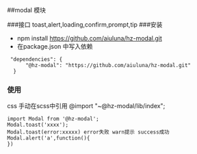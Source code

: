
##modal 模块

###接口
toast,alert,loading,confirm,prompt,tip
###安装
* npm install https://github.com/aiuluna/hz-modal.git
* 在package.json 中写入依赖
````
 "dependencies": {
      "@hz-modal": "https://github.com/aiuluna/hz-modal.git"
  }
````
### 使用
css 手动在scss中引用 @import "~@hz-modal/lib/index";
````
import Modal from '@hz-modal';
Modal.toast('xxxx');
Modal.toast(error:xxxxx) error失败 warn提示 success成功
Modal.alert('a',function(){
})
````

